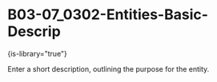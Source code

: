 # B03-07_0302-Entities-Basic-Descrip

{is-library="true"}

<snippet id="B03-07_0302-Entities-Basic-Descrip_snippet">



Enter a short description, outlining the purpose for the entity.


</snippet>